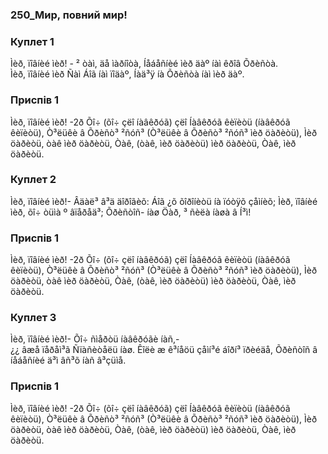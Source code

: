 ### 250_Мир, повний мир!
### Куплет 1
Ìèð, ïîâíèé ìèð! - ² òàì, äå ìàðíîòà, Íåáåñíèé ìèð äàº íàì êðîâ Õðèñòà. <br/>Ìèð, ïîâíèé ìèð Ñàì Áîã íàì ïîäàº, Íàä³ÿ íà Õðèñòà íàì ìèð äàº.
### Приспів 1
Ìèð, ïîâíèé ìèð! -2ð Õî÷ (õî÷ çëî íàâêðóã) çëî Íàâêðóã êèïèòü  (íàâêðóã êèïèòü), Ò³ëüêè â Õðèñò³ ²ñóñ³ (Ò³ëüêè â Õðèñò³ ²ñóñ³ ìèð  öàðèòü), Ìèð öàðèòü, òàê ìèð öàðèòü, Òàê, (òàê, ìèð öàðèòü) ìèð öàðèòü, Òàê, ìèð öàðèòü.
### Куплет 2
Ìèð, ïîâíèé ìèð!- Âäàë³ â³ä äîðîãèõ: Áîã ¿õ õîðîíèòü íà ïóòÿõ çåìíèõ; Ìèð, ïîâíèé ìèð, õî÷ òüìà º âïåðåä³; Õðèñòîñ- íàø Öàð, ³ ñèëà íàøà â Í³ì!
### Приспів 1
Ìèð, ïîâíèé ìèð! -2ð Õî÷ (õî÷ çëî íàâêðóã) çëî Íàâêðóã êèïèòü (íàâêðóã êèïèòü), Ò³ëüêè â Õðèñò³ ²ñóñ³ (Ò³ëüêè â Õðèñò³ ²ñóñ³ ìèð öàðèòü), Ìèð öàðèòü, òàê ìèð öàðèòü, Òàê, (òàê, ìèð öàðèòü) ìèð öàðèòü, Òàê, ìèð öàðèòü.
### Куплет 3
Ìèð, ïîâíèé ìèð!- Õî÷ ñìåðòü íàâêðóãè íàñ,-<br/>¿¿ âæå ïåðåì³ã Ñïàñèòåëü íàø. Êîëè æ ê³íåöü çåìí³é áîðí³ ïðèéäå, Õðèñòîñ â íåáåñíèé ä³ì âñ³õ íàñ â³çüìå.
### Приспів 1
Ìèð, ïîâíèé ìèð! -2ð Õî÷ (õî÷ çëî íàâêðóã) çëî Íàâêðóã êèïèòü (íàâêðóã êèïèòü), Ò³ëüêè â Õðèñò³ ²ñóñ³ (Ò³ëüêè â Õðèñò³ ²ñóñ³ ìèð  öàðèòü), Ìèð öàðèòü, òàê ìèð öàðèòü, Òàê, (òàê, ìèð öàðèòü) ìèð öàðèòü, Òàê, ìèð öàðèòü.
